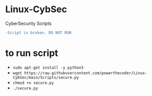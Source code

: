# Linux-CybSec
CyberSecurity Scripts

```diff
-Script is broken. DO NOT RUN
```

# to run script
* `sudo apt-get install -y python3`
* `wget https://raw.githubusercontent.com/powerthecoder/Linux-CybSec/main/Scripts/secure.py`
* `chmod +x secure.py`
* `./secure.py`
